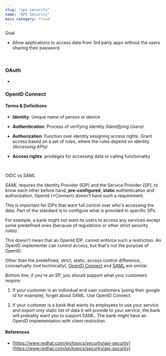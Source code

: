 ```yaml
---
slug: "api-security"
name: "API Security"
main_category: Cloud
---
```


Goal

- Allow applications to access data from 3rd party apps without the users sharing their password

<br />

### OAuth

-

### OpenID Connect

#### Terms & Definitions

- **Identity**: Unique name of person or device

- **Authentication**: Process of verifying identity _(Identifying Users)_

- **Authorization**: Function over identity assigning access rights. Grant access based on a set of rules, where the rules depend on identity _(Accessing APIs)_

- **Access rights**: privileges for accessing data or calling functionality

<br />

OIDC vs SAML

*SAML* requires the Identity Provider (IDP) and the Service Provider (SP), to know each other before hand, **pre-configured**, **static** authentication and authorization. OpenId (+Connect) doesn't have such a requirement.

This is important for IDPs that want full control over who's accessing the data. Part of the standard is to configure what is provided to specific SPs.

For example, a bank might not want its users to access any services except some predefined ones (because of regulations or other strict security rules).

This doesn't mean that an OpenId IDP, cannot enforce such a restriction. An OpenID implementer can control access, but that's not the purpose of OpenID.

Other than the predefined, strict, static, access control difference, conceptually (not technically), [OpenID Connect](https://en.wikipedia.org/wiki/OpenID_Connect) and [SAML](https://en.wikipedia.org/wiki/SAML_2.0) are similar.

Bottom line, if you're an SP, you should support what your customers require:

1. If your customer is an individual end user customers (using their google id for example), forget about SAML. Use OpenID Connect.

1. If your customer is a bank that wants its employees to use your service and export only static list of data it will provide to your service, the bank will probably want you to support SAML. The bank might have an OpenID implementation with client restriction.

#### References

- [https://www.redhat.com/en/topics/security/api-security](https://www.redhat.com/en/topics/security/api-security)
